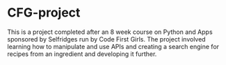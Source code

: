 # CFG-project
This is a project completed after an 8 week course on Python and Apps sponsored by Selfridges run by Code First Girls. The project involved learning how to manipulate and use APIs and creating a search engine for recipes from an ingredient and developing it further.
